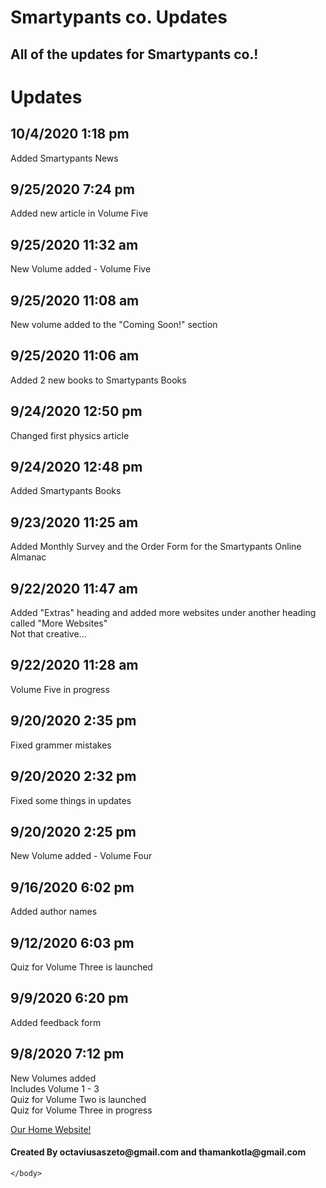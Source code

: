 # Smartypants co. Updates
## All of the updates for Smartypants co.!
<html>
    <head>
        <meta charset="utf-8">
        <title>Smartypants co. Updates</title>
    </head>
    <body>
      <h1>Updates</h1>
        <h2>10/4/2020 1:18 pm</h2>
        <p>Added Smartypants News</p>
        <h2>9/25/2020 7:24 pm</h2>
        <p>Added new article in Volume Five</p>
        <h2>9/25/2020 11:32 am</h2>
        <p>New Volume added - Volume Five</p>
        <h2>9/25/2020 11:08 am</h2>
        <p>New volume added to the "Coming Soon!" section</p>
        <h2>9/25/2020 11:06 am</h2>
        <p>Added 2 new books to Smartypants Books</p>
        <h2>9/24/2020 12:50 pm</h2>
        <p>Changed first physics article</p>
        <h2>9/24/2020 12:48 pm</h2>
        <p>Added Smartypants Books</p>
        <h2>9/23/2020 11:25 am</h2>
        <p>Added Monthly Survey and the Order Form for the Smartypants Online Almanac</p>
        <h2>9/22/2020 11:47 am</h2>
        <p>Added "Extras" heading and added more websites under another heading called "More Websites"<br>Not that creative...</p>
        <h2>9/22/2020 11:28 am</h2>
        <p>Volume Five in progress</p>
        <h2>9/20/2020 2:35 pm</h2>
        <p>Fixed grammer mistakes</p>
        <h2>9/20/2020 2:32 pm</h2>
        <p>Fixed some things in updates</p>
        <h2>9/20/2020 2:25 pm</h2>
        <p>New Volume added - Volume Four</p>        
        <h2>9/16/2020 6:02 pm</h2>
        <p>Added author names</p>
        <h2>9/12/2020 6:03 pm</h2>
        <p>Quiz for Volume Three is launched</p>
        <h2>9/9/2020 6:20 pm</h2>
        <p>Added feedback form</p>
      <h2>9/8/2020 7:12 pm</h2>
      <p>New Volumes added<br>Includes Volume 1 - 3<br>Quiz for Volume Two is launched<br>Quiz for Volume Three in progress</p>
        <a href="https://octaviustheking.github.io/The-Smartypants-co.-Home-Website/">Our Home Website!</a> 
        <h4>Created By octaviusaszeto@gmail.com and thamankotla@gmail.com</h4>


    </body>
</html>
